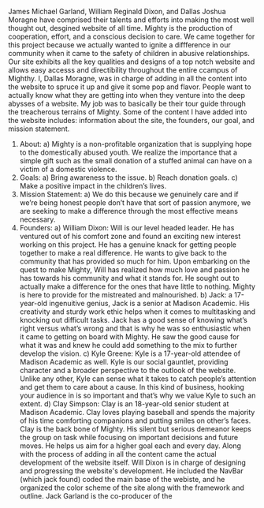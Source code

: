 James Michael Garland, William Reginald Dixon, and Dallas Joshua Moragne have comprised their talents and efforts into making the most well thought out, desgined website of all time. Mighty is the production of cooperation, effort, and a conscious decision to care. We came together for this project because we actually wanted to ignite a diffference in our community when it came to the safety of children in abusive relationships. Our site exhibits all the key qualities and designs of a top notch website and allows easy accesss and directibility throughout the entire ccampus of  Mighthy.
  I, Dallas Moragne, was in charge of adding in all the content into the website to spruce it up and give it some pop and flavor. People want to actually know what they are getting into when they venture into the deep abysses of a website. My job was to basically be their tour guide through the treacherous terrains of Mighty. Some of the content I have added into the website includes: information about the site, the founders, our goal, and mission statement.
  1)	About:
a)	Mighty is a non-profitable organization that is supplying hope to the domestically abused youth. We realize the importance that a simple gift such as the small donation of a stuffed animal can have on a victim of a domestic violence.
2)	Goals:
a)	Bring awareness to the issue.
b)	Reach donation goals.
c)	Make a positive impact in the children’s lives.
3)	Mission Statement:
a)	We do this because we genuinely care and if we’re being honest people don’t have that sort of passion anymore, we are seeking to make a difference through the most effective means necessary.
4)	Founders:
a)	William Dixon: Will is our level headed leader. He has ventured out of his comfort zone and found an exciting new interest working on this project. He has a genuine knack for getting people together to make a real difference. He wants to give back to the community that has provided so much for him. Upon embarking on the quest to make Mighty, Will has realized how much love and passion he has towards his community and what it stands for. He sought out to actually make a difference for the ones that have little to nothing. Mighty is here to provide for the mistreated and malnourished.
b)	Jack: a 17-year-old ingenuitive genius, Jack is a senior at Madison Academic. His creativity and sturdy work ethic helps when it comes to multitasking and knocking out difficult tasks. Jack has a good sense of knowing what’s right versus what’s wrong and that is why he was so enthusiastic when it came to getting on board with Mighty. He saw the good cause for what it was and knew he could add something to the mix to further develop the vision.
c)	Kyle Greene: Kyle is a 17-year-old attendee of Madison Academic as well. Kyle is our social gauntlet, providing character and a broader perspective to the outlook of the website. Unlike any other, Kyle can sense what it takes to catch people’s attention and get them to care about a cause. In this kind of business, hooking your audience in is so important and that’s why we value Kyle to such an extent.
d)	Clay Simpson: Clay is an 18-year-old senior student at Madison Academic. Clay loves playing baseball and spends the majority of his time comforting companions and putting smiles on other’s faces. Clay is the back bone of Mighty. His silent but serious demeanor keeps the group on task while focusing on important decisions and future moves. He helps us aim for a higher goal each and every day.
Along with the process of adding in all the content came the actual development of the website itself. 
Will Dixon is in charge of designing and progressing the website's development. He included the NavBar (which jack found) coded the main base of the webiste, and he organized the color scheme of the site along with the framework and outline. 
Jack Garland is the co-producer of the 
